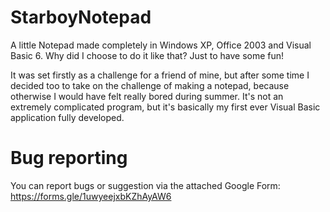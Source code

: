# StarboyNotepad
A little Notepad made completely in Windows XP, Office 2003 and Visual Basic 6. Why did I choose to do it like that? Just to have some fun!

It was set firstly as a challenge for a friend of mine, but after some time I decided too to take on the challenge of making a notepad, because otherwise I would have felt really bored during summer. It's not an extremely complicated program, but it's basically my first ever Visual Basic application fully developed.

# Bug reporting
You can report bugs or suggestion via the attached Google Form: https://forms.gle/1uwyeejxbKZhAyAW6
